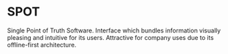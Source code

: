 # SPOT
Single Point of Truth Software. Interface which bundles information visually pleasing and intuitive for its users. Attractive for company uses due to its offline-first architecture.
